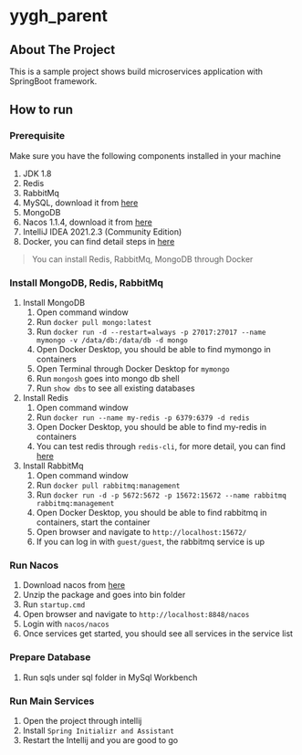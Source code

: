 # yygh_parent

## About The Project
This is a sample project shows build microservices application with SpringBoot framework.

## How to run
### Prerequisite
Make sure you have the following components installed in your machine
1. JDK 1.8
2. Redis
3. RabbitMq
4. MySQL, download it from [here](https://dev.mysql.com/downloads/installer/)
5. MongoDB
6. Nacos 1.1.4, download it from [here](https://github.com/alibaba/nacos/releases/tag/1.1.4)
7. IntelliJ IDEA 2021.2.3 (Community Edition)
8. Docker, you can find detail steps in [here](https://docs.docker.com/desktop/install/windows-install/)
> You can install Redis, RabbitMq, MongoDB through Docker
### Install MongoDB, Redis, RabbitMq
1. Install MongoDB
   1. Open command window
   2. Run `docker pull mongo:latest`
   3. Run `docker run -d --restart=always -p 27017:27017 --name mymongo -v /data/db:/data/db -d mongo`
   4. Open Docker Desktop, you should be able to find mymongo in containers
   5. Open Terminal through Docker Desktop for `mymongo`
   6. Run `mongosh` goes into mongo db shell
   7. Run `show dbs` to see all existing databases
2. Install Redis
   1. Open command window
   2. Run `docker run --name my-redis -p 6379:6379 -d redis`
   3. Open Docker Desktop, you should be able to find my-redis in containers
   4. You can test redis through `redis-cli`, for more detail, you can find [here](https://redis.io/docs/manual/cli/#:~:text=The%20Redis%20command%20line%20interface%20(%20redis%2Dcli%20)%20is%20a,replies%20from%20the%20Redis%20server.)
3. Install RabbitMq
   1. Open command window
   2. Run `docker pull rabbitmq:management`
   3. Run `docker run -d -p 5672:5672 -p 15672:15672 --name rabbitmq rabbitmq:management`
   4. Open Docker Desktop, you should be able to find rabbitmq in containers, start the container
   5. Open browser and navigate to `http://localhost:15672/`
   6. If you can log in with `guest/guest`, the rabbitmq service is up
### Run Nacos
   1. Download nacos from [here](https://github.com/alibaba/nacos/releases/tag/1.1.4)
   2. Unzip the package and goes into bin folder
   3. Run `startup.cmd`
   4. Open browser and navigate to `http://localhost:8848/nacos`
   5. Login with `nacos/nacos`
   6. Once services get started, you should see all services in the service list
### Prepare Database
   1. Run sqls under sql folder in MySql Workbench
### Run Main Services 
   1. Open the project through intellij
   2. Install `Spring Initializr and Assistant`
   3. Restart the Intellij and you are good to go